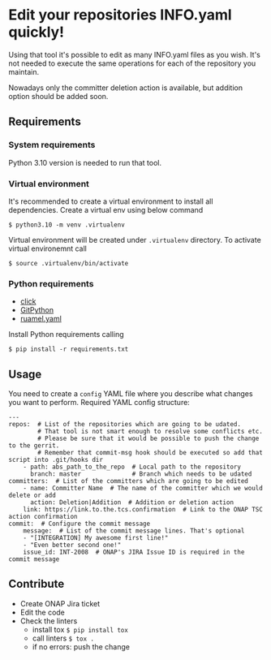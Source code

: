 # Edit your repositories INFO.yaml quickly!

Using that tool it's possible to edit as many INFO.yaml files as you wish. It's not needed to execute the same operations for each of the repository you maintain.

Nowadays only the committer deletion action is available, but addition option should be added soon.

## Requirements

### System requirements

Python 3.10 version is needed to run that tool.

### Virtual environment

It's recommended to create a virtual environment to install all dependencies. Create a virtual env using below command

```
$ python3.10 -m venv .virtualenv
```

Virtual environment will be created under `.virtualenv` directory.
To activate virtual environemnt call

```
$ source .virtualenv/bin/activate
```

### Python requirements

- [click](https://click.palletsprojects.com/en/8.0.x/)
- [GitPython](https://gitpython.readthedocs.io/en/stable/index.html)
- [ruamel.yaml](https://yaml.readthedocs.io/en/latest/)

Install Python requirements calling

```
$ pip install -r requirements.txt
```

## Usage

You need to create a `config` YAML file where you describe what changes you want to perform.
Required YAML config structure:

```
---
repos:  # List of the repositories which are going to be udated.
        # That tool is not smart enough to resolve some conflicts etc.
        # Please be sure that it would be possible to push the change to the gerrit.
        # Remember that commit-msg hook should be executed so add that script into .git/hooks dir
    - path: abs_path_to_the_repo  # Local path to the repository
      branch: master              # Branch which needs to be udated
committers:  # List of the committers which are going to be edited
    - name: Committer Name  # The name of the committer which we would delete or add
      action: Deletion|Addition  # Addition or deletion action
    link: https://link.to.the.tcs.confirmation  # Link to the ONAP TSC action confirmation
commit:  # Configure the commit message
    message:  # List of the commit message lines. That's optional
    - "[INTEGRATION] My awesome first line!"
    - "Even better second one!"
    issue_id: INT-2008  # ONAP's JIRA Issue ID is required in the commit message
```

## Contribute

- Create ONAP Jira ticket
- Edit the code
- Check the linters
  - install tox
    `$ pip install tox`
  - call linters
    `$ tox .`
  - if no errors: push the change